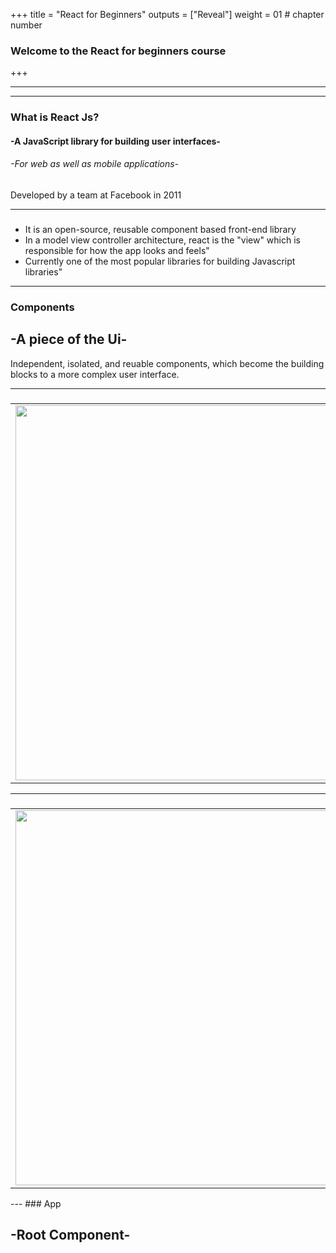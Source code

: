 +++
title = "React for Beginners"
outputs = ["Reveal"]
weight = 01 # chapter number
### Welcome to the React for beginners course
+++


  
---




 


---
### What is React Js?

 <h4>-A JavaScript library for building user interfaces-</h4>
 <h6>-For web as well as mobile applications-</h6>
 <p>Developed by a team at Facebook in 2011</p>
  
---
  
### 
<ul>
<li>It is an open-source, reusable component based front-end library</li>
<li>In a model view controller architecture, react is the "view" which is responsible for how 
  the app looks and feels"</li>
<li>Currently one of the most popular libraries for building Javascript libraries"</li>
</ul>

---

### Components
<h2>-A piece of the Ui-</h2>
<p>Independent, isolated, and reuable components, which become the building blocks to 
a more complex user interface.</p>

---
###
<table>
  <tr>
    <td>
 <img src="/softdev2-resources/images/react/React-Components-Example-1024x556.jpg" width="600" height="600">
      </td>
    <td>
 <p>Here we see several components</p>
 <ul>
  <li>NavBar</li>
  <li>Feed</li>
  <li>Who to Follow</li>
  <li>Profile dashboard</li>
  <li>Trends</li>
</ul>
      </td>
    </tr>
  </table>
  
  
 ---
###
<table>
  <tr>
    <td>
 <img src="/softdev2-resources/images/react/twitterpage.jpg" width="600" height="600">
      </td>
    <td>
 <img src="/softdev2-resources/images/react/twitter-components.png" width="600" height="600">
      </td>
</tr>
</table>
---
### App
<h2>-Root Component-</h2>

